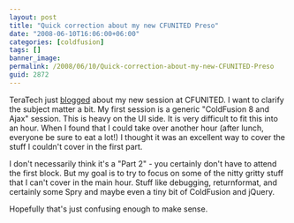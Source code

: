 ```yaml
---
layout: post
title: "Quick correction about my new CFUNITED Preso"
date: "2008-06-10T16:06:00+06:00"
categories: [coldfusion]
tags: []
banner_image: 
permalink: /2008/06/10/Quick-correction-about-my-new-CFUNITED-Preso
guid: 2872
---
```


TeraTech just <a href="http://cfunited.com/blog/index.cfm/2008/6/10/Raymonds-Part-II-Ajax-and-CF-with-Spry">blogged</a> about my new session at CFUNITED. I want to clarify the subject matter a bit. My first session is a generic "ColdFusion 8 and Ajax" session. This is heavy on the UI side. It is very difficult to fit this into an hour. When I found that I could take over another hour (after lunch, everyone be sure to eat a lot!) I thought it was an excellent way to cover the stuff I couldn't cover in the first part.

I don't necessarily think it's a "Part 2" - you certainly don't have to attend the first block. But my goal is to try to focus on some of the nitty gritty stuff that I can't cover in the main hour. Stuff like debugging, returnformat, and certainly some Spry and maybe even a tiny bit of ColdFusion and jQuery.

Hopefully that's just confusing enough to make sense.